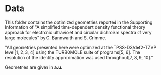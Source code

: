 # Data

This folder contains the optimized geometries reported in the Supporting Information of "A simplified time-dependent density functional theory approach for electronic ultraviolet and circular dichroism spectra of very large molecules" by C. Bannwarth and S. Grimme.

"All geometries presented here were optimized at the TPSS-D3/def2-TZVP level[1, 2,
3, 4] using the TURBOMOLE suite of programs[5, 6]. The resolution of the identity
approximation was used throughout[7, 8, 9, 10]."

Geometries are given in **a.u.**

